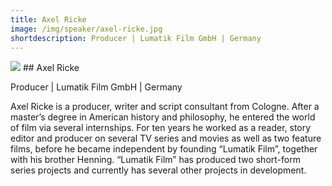 ```yaml
---
title: Axel Ricke
image: /img/speaker/axel-ricke.jpg
shortdescription: Producer | Lumatik Film GmbH | Germany
---
```

<img src="/img/speaker/axel-ricke.jpg">
## Axel Ricke

Producer | Lumatik Film GmbH | Germany

Axel Ricke is a producer, writer and script consultant from Cologne. After a master’s degree in American history and philosophy, he entered the world of film via several internships. For ten years he worked as a reader, story editor and producer on several TV series and movies as well as two feature films, before he became independent by founding “Lumatik Film”, together with his brother Henning. “Lumatik Film” has produced two short-form series projects and currently has several other projects in development.

